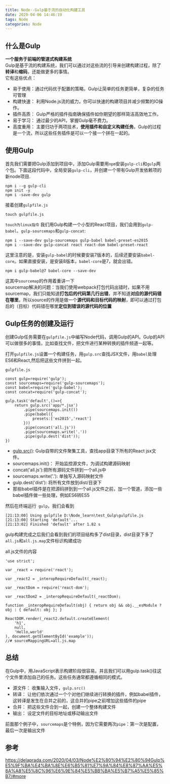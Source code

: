 ```yaml
---
title: Node--Gulp基于流的自动化构建工具
date: 2020-04-06 14:46:19
tags: Node
categories: Node
---
```

## 什么是Gulp
**一个服务于前端的管道式构建系统**  
Gulp是基于流的构建系统，我们可以通过对这些流的引导来创建构建过程，除了**转译**和**缩码**，还能做更多的事情。  
它有这些优点：
* 易于使用：通过代码优于配置的策略，Gulp让简单的任务更简单，复杂的任务可管理
* 构建快速： 利用Node.js流的威力，你可以快速的构建项目并减少频繁的IO操作。
* 插件高质： Gulp严格的插件指南确保插件如你期望的那样简洁高效地工作。
* 易于学习： 通过最少的API，掌握Gulp毫不费力。
* 高度重用： 主要归功于两项技术，**使用插件和自定义构建任务**。Gulp的过程是一个流，所以这些任务插件是可以一个接一个拼在一起的。




## 使用Gulp
首先我们需要把Gulp添加到项目中，添加Gulp需要用`npm`安装`gulp-cli`和`gulp`两个包。下面这段代码中，全局安装`gulp-cli`，并创建一个带有Gulp开发依赖项的新node项目.
```
npm i --g gulp-cli
npm init -y
npm i -save-dev gulp
```
接着创建`gulpfile.js`
```
touch gulpfile.js
```
`touch为linux指令`
我们用Gulp构建一个小型的React项目，我们会用到`gulp-babel`、`gulp-sourcemaps`和`gulp-concat`:
```
npm i --save-dev gulp-sourcemaps gulp-babel babel-preset-es2015
npm i --save-dev gulp-concat react react-dom babel-preset-react
```
这里注意的是，安装`gulp-babel`的时候要安装7版本的，后续还要安装`babel-core`。如果直接安装，是安装8版本，`babel-core`是7，就会出错。
```
npm i gulp-babel@7 babel-core --save-dev
```

这其中`sourcemap`的作用着重讲一下  
sourcemap解决的问题：当我们使用webpack打包代码出错时，如果不用sourcemap，我们只能知道**打包后的代码第几行出错**，并不知道**对应的源代码错在哪里**，所以source的作用是做一个**源代码和目标代码的映射**，即可以通过打包后的（目标）代码错在哪里**定位到错误的源代码的位置**


## Gulp任务的创建及运行
创建Gulp任务需要在`gulpfile.js`中编写Node代码，调用Gulp的API。Gulp的API可以做很多的事情，比如查找文件，把文件进行某种转换的插件频道一起等。

打开`gulpfile.js`设置一个构建任务，用`gulp.src`查找JSX文件，用`babel`处理ES6和React,然后把这些文件拼到一起。

`gulpfile.js`
```
const gulp=require('gulp');
const sourcemaps=require('gulp-sourcemaps');
const babel=require('gulp-babel');
const concat=require('gulp-concat');

gulp.task('default',()=>{
    return gulp.src('app/*.jsx')
        .pipe(sourcemaps.init())
        .pipe(babel({
            presets:['es2015','react']
        }))
        .pipe(concat('all.js'))
        .pipe(sourcemaps.write('.'))
        .pipe(gulp.dest('dist'));
})
```
* [gulp.src()](https://www.gulpjs.com.cn/docs/api/src/): Gulp自带的文件聚集工具，查找app目录下所有的React jsx文件。
* sourcemaps.init()： 开始监控源文件，为调试构建源码映射
* concat('all.js'):把所有源码文件拼到一个all.js中
* sourcemaps.write('.'): 单独写入源码映射文件
* gulp.dest('dist'): 将所有文件放到dist/目录下
* 那些babel插件是在把源码拼到到一个all.js文件之前，加一个管道，添加一些babel插件做一些处理，例如ES6转ES5

然后在终端运行` gulp`，我们会看到
```
[21:13:00] Using gulpfile D:\Node_learn\test_Gulp\gulpfile.js
[21:13:00] Starting 'default'...
[21:13:02] Finished 'default' after 1.82 s
```
gulp构建完成之后我们会看到我们的项目结构多了dist目录，dist目录下多了`all.js`和`all.js.map`文件标识构建成功

all.js文件的内容
```
'use strict';

var _react = require('react');

var _react2 = _interopRequireDefault(_react);

var _reactDom = require('react-dom');

var _reactDom2 = _interopRequireDefault(_reactDom);

function _interopRequireDefault(obj) { return obj && obj.__esModule ? obj : { default: obj }; }

ReactDOM.render(_react2.default.createElement(
    'h1',
    null,
    'Hello,world'
), document.getElementById('example'));
//# sourceMappingURL=all.js.map
```


## 总结
在Gulp中，用JavaScript表示构建阶段很容易。并且我们可以用gulp.task()往这个文件里添加自己的任务。这些任务通常都遵循相同的模式。
* 源文件： 收集输入文件，`gulp.src()`
* 转译： 让他们依次通过一个个对他们继续进行转换的插件，例如babel插件，这转译是发生在合并之前的，这合并的pipe之前增加这些插件的pipe
* 合并： 把这些文件合到一起，创建一个整体构建文件
* 输出： 设定文件的目标地址或移动输出文件

前面那个例子中，`sourcemaps`是个特例，因为它需要两次`pipe`：第一次是配置，最后一次是输出文件

## 参考
https://delaprada.com/2020/04/03/Node%E2%80%94%E2%80%94Gulp%E5%9F%BA%E4%BA%8E%E6%B5%81%E7%9A%84%E8%87%AA%E5%8A%A8%E5%8C%96%E6%9E%84%E5%BB%BA%E5%B7%A5%E5%85%B7/#more